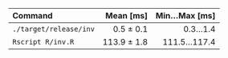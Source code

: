 | Command | Mean [ms] | Min…Max [ms] |
|:---|---:|---:|
| `./target/release/inv` | 0.5 ± 0.1 | 0.3…1.4 |
| `Rscript R/inv.R` | 113.9 ± 1.8 | 111.5…117.4 |
